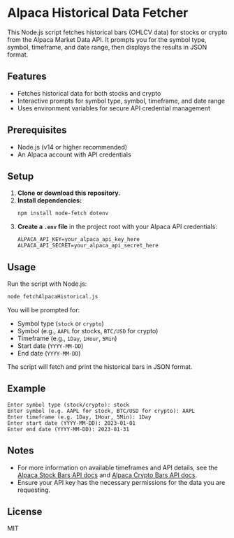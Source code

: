 # Alpaca Historical Data Fetcher

This Node.js script fetches historical bars (OHLCV data) for stocks or crypto from the Alpaca Market Data API. It prompts you for the symbol type, symbol, timeframe, and date range, then displays the results in JSON format.

## Features
- Fetches historical data for both stocks and crypto
- Interactive prompts for symbol type, symbol, timeframe, and date range
- Uses environment variables for secure API credential management

## Prerequisites
- Node.js (v14 or higher recommended)
- An Alpaca account with API credentials

## Setup
1. **Clone or download this repository.**
2. **Install dependencies:**
   ```bash
   npm install node-fetch dotenv
   ```
3. **Create a `.env` file** in the project root with your Alpaca API credentials:
   ```env
   ALPACA_API_KEY=your_alpaca_api_key_here
   ALPACA_API_SECRET=your_alpaca_api_secret_here
   ```

## Usage
Run the script with Node.js:
```bash
node fetchAlpacaHistorical.js
```
You will be prompted for:
- Symbol type (`stock` or `crypto`)
- Symbol (e.g., `AAPL` for stocks, `BTC/USD` for crypto)
- Timeframe (e.g., `1Day`, `1Hour`, `5Min`)
- Start date (`YYYY-MM-DD`)
- End date (`YYYY-MM-DD`)

The script will fetch and print the historical bars in JSON format.

## Example
```
Enter symbol type (stock/crypto): stock
Enter symbol (e.g. AAPL for stock, BTC/USD for crypto): AAPL
Enter timeframe (e.g. 1Day, 1Hour, 5Min): 1Day
Enter start date (YYYY-MM-DD): 2023-01-01
Enter end date (YYYY-MM-DD): 2023-01-31
```

## Notes
- For more information on available timeframes and API details, see the [Alpaca Stock Bars API docs](https://docs.alpaca.markets/reference/stockbars) and [Alpaca Crypto Bars API docs](https://docs.alpaca.markets/reference/cryptobars-1).
- Ensure your API key has the necessary permissions for the data you are requesting.

## License
MIT 